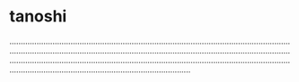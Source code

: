 # tanoshi
....................................................................................................................................................................................................................................................................................................................................................................................................................................................................